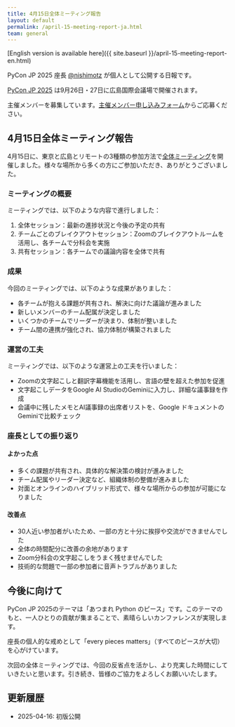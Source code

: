 ```yaml
---
title: 4月15日全体ミーティング報告
layout: default
permalink: /april-15-meeting-report-ja.html
team: general
---
```


[English version is available here]({{ site.baseurl }}/april-15-meeting-report-en.html)

PyCon JP 2025 座長 [@nishimotz](https://d.nishimotz.com/aboutme) が個人として公開する日報です。

[PyCon JP 2025](https://2025.pycon.jp/) は9月26日・27日に広島国際会議場で開催されます。

主催メンバーを募集しています。[主催メンバー申し込みフォーム](https://forms.gle/7irqYKhZVj7AY7LfA)からご応募ください。



## 4月15日全体ミーティング報告

4月15日に、東京と広島とリモートの3種類の参加方法で[全体ミーティング](https://pyconjp-staff.connpass.com/event/350595/)を開催しました。様々な場所から多くの方にご参加いただき、ありがとうございました。

### ミーティングの概要

ミーティングでは、以下のような内容で進行しました：

1. 全体セッション：最新の進捗状況と今後の予定の共有
2. チームごとのブレイクアウトセッション：Zoomのブレイクアウトルームを活用し、各チームで分科会を実施
3. 共有セッション：各チームでの議論内容を全体で共有

### 成果

今回のミーティングでは、以下のような成果がありました：

- 各チームが抱える課題が共有され、解決に向けた議論が進みました
- 新しいメンバーのチーム配属が決定しました
- いくつかのチームでリーダーが決まり、体制が整いました
- チーム間の連携が強化され、協力体制が構築されました

### 運営の工夫

ミーティングでは、以下のような運営上の工夫を行いました：

- Zoomの文字起こしと翻訳字幕機能を活用し、言語の壁を超えた参加を促進
- 文字起こしデータをGoogle AI StudioのGeminiに入力し、詳細な議事録を作成
- 会議中に残したメモとAI議事録の出席者リストを、Google ドキュメントのGeminiで比較チェック

### 座長としての振り返り

#### よかった点

- 多くの課題が共有され、具体的な解決策の検討が進みました
- チーム配属やリーダー決定など、組織体制の整備が進みました
- 対面とオンラインのハイブリッド形式で、様々な場所からの参加が可能になりました

#### 改善点

- 30人近い参加者がいたため、一部の方と十分に挨拶や交流ができませんでした
- 全体の時間配分に改善の余地があります
- Zoom分科会の文字起こしをうまく残せませんでした
- 技術的な問題で一部の参加者に音声トラブルがありました

## 今後に向けて

PyCon JP 2025のテーマは「あつまれ Python のピース」です。このテーマのもと、一人ひとりの貢献が集まることで、素晴らしいカンファレンスが実現します。

座長の個人的な戒めとして「every pieces matters」（すべてのピースが大切）を心がけています。

次回の全体ミーティングでは、今回の反省点を活かし、より充実した時間にしていきたいと思います。引き続き、皆様のご協力をよろしくお願いいたします。



## 更新履歴

- 2025-04-16: 初版公開
